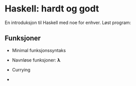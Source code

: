 Haskell: hardt og godt
======================

En introduksjon til Haskell med noe for enhver. Løst program:

## Funksjoner

- Minimal funksjonssyntaks
- Navnløse funksjoner: **λ**

- Currying
- 

